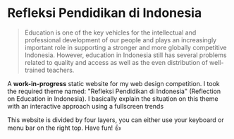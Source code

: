 # Refleksi Pendidikan di Indonesia

> Education is one of the key vehicles for the intellectual and professional development of our people and plays an increasingly important role in supporting a stronger and more globally competitive Indonesia. However, education in Indonesia still has several problems related to quality and access as well as the even distribution of well-trained teachers. 

A **work-in-progress** static website for my web design competition. I took the required theme named: "Refleksi Pendidikan di Indonesia" (Reflection on Education in Indonesia). I basically explain the situation on this theme with an interactive approach using a fullscreen trends

This website is divided by four layers, you can either use your keyboard or menu bar on the right top. Have fun! :+1:

